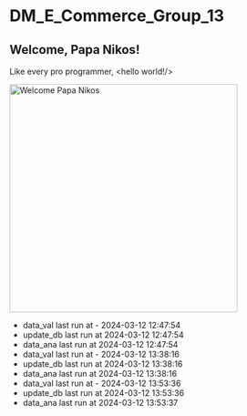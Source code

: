 # DM_E_Commerce_Group_13

## Welcome, Papa Nikos!
Like every pro programmer, <hello world!/>

<img src="https://raw.githubusercontent.com/Anand7Choudhary/blog/master/image/DALL%C2%B7E%202024-02-29%2015.52.25%20-%20Transform%20the%20scene_%20The%20programmer%20is%20now%20depicted%20as%20a%20king%2C%20complete%20with%20a%20regal%20crown%20and%20a%20majestic%20robe%2C%20sitting%20on%20a%20throne%20made%20of%20computer%20p.webp" width="400" alt="Welcome Papa Nikos">

- data_val last run at - 2024-03-12 12:47:54
- update_db last run at 2024-03-12 12:47:54
- data_ana last run at 2024-03-12 12:47:54
- data_val last run at - 2024-03-12 13:38:16
- update_db last run at 2024-03-12 13:38:16
- data_ana last run at 2024-03-12 13:38:16
- data_val last run at - 2024-03-12 13:53:36
- update_db last run at 2024-03-12 13:53:36
- data_ana last run at 2024-03-12 13:53:37
